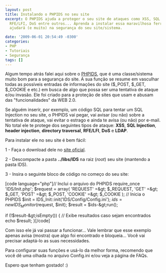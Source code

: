 ```yaml
---
layout: post
title: Instalando o PHPIDS no seu site
excerpt: O PHPIDS ajuda a proteger o seu site de ataques como XSS, SQL Injection,
  RFE/LFI, DoS entre outros... Aprenda a instalar essa maravilhosa ferramenta que
  ajudará (e muito) na segurança do seu site/sistema.

date: '2009-06-01 20:54:49 -0300'
categories:
- PHP
- Tutoriais
- Segurança
tags: []
---
```

<p>Algum tempo atrás falei aqui sobre o <a href="http://phpids.org/" target="_blank">PHPIDS</a>, que é uma classe/sistema muito bom para a segurança do site. A sua função se resume em vasculhar todas as possíveis entradas de informações do site ($_POST, $_GET, $_COOKIE e etc.) em busca de algo que possa ser uma tentativa de ataque e/ou invasão. Ele foi criado para a proteção de sites que usam e abusam das "funcionalidades" da WEB 2.0.</p>
<p>Se alguém inserir, por exemplo, um código SQL para tentar um SQL Injection no seu site, o PHPIDS vai pegar, vai avisar (ou não) sobre a tentativa de ataque, vai evitar o estrago e ainda te avisa (ou não) por e-mail. No total ele te protege dos seguintes tipos de ataque: <strong>XSS</strong>, <strong>SQL Injection</strong>, <strong>header injection</strong>, <strong>directory traversal</strong>, <strong>RFE/LFI</strong>, <strong>DoS</strong> e <strong>LDAP</strong>.</p>
<p>Para instalar ele no seu site é bem fácil:</p>
<p>1 - Faça o download dele no <a href="http://phpids.org/downloads/" target="_blank">site oficial</a>.</p>
<p>2 - Descompacte a pasta <strong>../libs/IDS</strong> na raiz (<em>root</em>) seu site (mantendo a pasta IDS).</p>
<p>3 - Insira o seguinte bloco de código no começo do seu site:</p>

[code language="php"]// Inclui o arquivo do PHPIDS
require_once 'IDS/Init.php';
$request = array(
'REQUEST' =&amp;gt; $_REQUEST,
'GET' =&amp;gt; $_GET,
'POST' =&amp;gt; $_POST,
'COOKIE' =&amp;gt; $_COOKIE
);
// Inicia o PHPIDS
$init = IDS_Init::init('IDS/Config/Config.ini');
$ids = new IDS_Monitor($request, $init);
$result = $ids-&amp;gt;run();</p>
<p>if (!$result-&amp;gt;isEmpty()) {
// Exibe resultados caso sejam encontrados
echo $result;
}[/code]

<p>Com isso ele já vai passar a funcionar... Vale lembrar que esse exemplo apenas avisa (mostra) que algo foi encontrado e bloqueia... Você vai  precisar adaptá-lo as suas necessidades.</p>
<p>Para configurar suas funções e usá-lo da melhor forma, recomendo que você dê uma olhada no arquivo Config.ini e/ou veja a <span class="removed_link" title="http://php-ids.org/faq/">página de FAQs</span>.</p>
<p>Espero que tenham gostado! :)</p>
